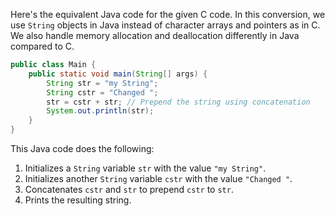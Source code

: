  Here's the equivalent Java code for the given C code. In this conversion, we use `String` objects in Java instead of character arrays and pointers as in C. We also handle memory allocation and deallocation differently in Java compared to C.

```java
public class Main {
    public static void main(String[] args) {
        String str = "my String";
        String cstr = "Changed ";
        str = cstr + str; // Prepend the string using concatenation
        System.out.println(str);
    }
}
```

This Java code does the following:
1. Initializes a `String` variable `str` with the value `"my String"`.
2. Initializes another `String` variable `cstr` with the value `"Changed "`.
3. Concatenates `cstr` and `str` to prepend `cstr` to `str`.
4. Prints the resulting string.
